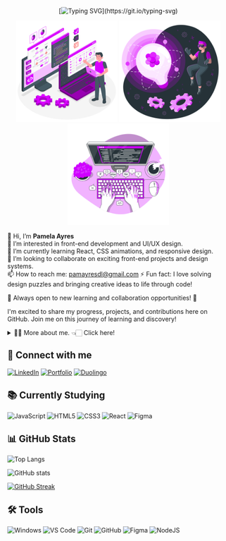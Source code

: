 <div align="center">

[![Typing SVG](https://readme-typing-svg.demolab.com?font=Fira+Code&weight=600&pause=1000&color=AD11FF&center=true&vCenter=true&random=false&width=435&lines=%F0%9F%92%9C+Welcome+to+my+GitHub%2C+feel+free!!)](https://git.io/typing-svg)
</div>

<div align="center">


<img src="assets\images\Programmer-amico.png" alt="Programmer amico" min-width="200px" max-width="200px" width="230px" >
<img src="assets\images\Innovation-amico.png" alt="Innovation amico" min-width="200px" max-width="200px" width="230px" >
<img src="assets\images\Code-typing-bro.png" alt="Code Typing" min-width="200px" max-width="200px" width="230px" >
</div>



<div align="left">

👋 Hi, I’m **Pamela Ayres**  
👀 I’m interested in front-end development and UI/UX design.  
🌱 I’m currently learning React, CSS animations, and responsive design.  
💞️ I’m looking to collaborate on exciting front-end projects and design systems.  
📫 How to reach me: pamayresdl@gmail.com 
⚡ Fun fact: I love solving design puzzles and bringing creative ideas to life through code!  

💼 Always open to new learning and collaboration opportunities! 🚀

I'm excited to share my progress, projects, and contributions here on GitHub. Join me on this journey of learning and discovery!

</div>

<details>
  <summary>👨‍💻 More about me. 👈🏻 Click here! </summary>

  - 🌱 I’m currently studying at Estácio College - ADS (Systems Analysis and Development) and taking courses at DIO - Digital Innovation One.<br/>
  - 🔭 I'm looking for my first job opportunity. My dream is to work in front-end development and design systems.<br/>
</details>

## 👋 Connect with me
[![LinkedIn](https://img.shields.io/badge/LinkedIn-0077B5?style=for-the-badge&logo=linkedin&logoColor=white)](https://www.linkedin.com/in/pamela-ayres-a945b018b/)
[![Portfolio](https://img.shields.io/badge/Portfolio-000?style=for-the-badge&logo=google-chrome&logoColor=white)](https://www.pamela-ayres.dev) 
[![Duolingo](https://img.shields.io/badge/Duolingo-%234DC730.svg?style=for-the-badge&logo=Duolingo&logoColor=white)](https://www.duolingo.com/profile/PamelaAyre3)

## 📚 Currently Studying
![JavaScript](https://img.shields.io/badge/JavaScript-F7DF1E?style=for-the-badge&logo=javascript&logoColor=black) 
![HTML5](https://img.shields.io/badge/HTML5-E34F26?style=for-the-badge&logo=html5&logoColor=white) 
![CSS3](https://img.shields.io/badge/CSS3-1572B6?style=for-the-badge&logo=css3&logoColor=white) 
![React](https://img.shields.io/badge/React-61DAFB?style=for-the-badge&logo=react&logoColor=black) 
![Figma](https://img.shields.io/badge/Figma-000000?style=for-the-badge&logo=figma&logoColor=white)

## 📊 GitHub Stats

![Top Langs](https://github-readme-stats.vercel.app/api/top-langs/?username=Pamela-Ayres&theme=midnight-purple&layout=compact&bg_color=000&border_color=8300ff&text_color=FFF)

![GitHub stats](https://github-readme-stats.vercel.app/api?username=Pamela-Ayres&hide_title=true&border_color=8300ff&theme=midnight-purple&show_icons=true)

[![GitHub Streak](https://streak-stats.demolab.com/?user=Pamela-Ayres&theme=midnight-purple&background=000&border=8300ff&dates=FFF)](https://git.io/streak-stats)

## 🛠️ Tools

![Windows](https://img.shields.io/badge/Windows-000?style=for-the-badge&logo=windows&logoColor=2CA5E0)
![VS Code](https://img.shields.io/badge/VSCode-007ACC?style=for-the-badge&logo=visual-studio-code&logoColor=white) 
![Git](https://img.shields.io/badge/GIT-E44C30?style=for-the-badge&logo=git&logoColor=white) 
![GitHub](https://img.shields.io/badge/-GitHub-181717?style=for-the-badge&logo=github)
![Figma](https://img.shields.io/badge/Figma-696969?style=for-the-badge&logo=figma&logoColor=white)
![NodeJS](https://img.shields.io/badge/node.js-6DA55F?style=for-the-badge&logo=node.js&logoColor=white)
